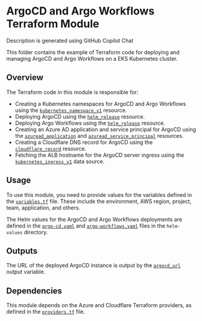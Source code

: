 # ArgoCD and Argo Workflows Terraform Module

Description is generated using GitHub Copilot Chat

This folder contains the example of Terraform code for deploying and managing ArgoCD and Argo Workflows on a EKS Kubernetes cluster.

## Overview

The Terraform code in this module is responsible for:

- Creating a Kubernetes namespaces for ArgoCD and Argo Workflows using the [`kubernetes_namespace_v1`](argocd/main.tf) resource.
- Deploying ArgoCD using the [`helm_release`](argocd/main.tf) resource.
- Deploying Argo Workflows using the [`helm_release`](argocd/main.tf) resource.
- Creating an Azure AD application and service principal for ArgoCD using the [`azuread_application`](argocd/main.tf) and [`azuread_service_principal`](argocd/main.tf) resources.
- Creating a Cloudflare DNS record for ArgoCD using the [`cloudflare_record`](argocd/main.tf) resource.
- Fetching the ALB hostname for the ArgoCD server ingress using the [`kubernetes_ingress_v1`](argocd/main.tf) data source.

## Usage

To use this module, you need to provide values for the variables defined in the [`variables.tf`](argocd/variables.tf) file. These include the environment, AWS region, project, team, application, and others.

The Helm values for the ArgoCD and Argo Workflows deployments are defined in the [`argo-cd.yaml`](argocd/helm-values/argo-cd.yaml) and [`argo-workflows.yaml`](argocd/helm-values/argo-workflows.yaml) files in the `helm-values` directory.

## Outputs

The URL of the deployed ArgoCD instance is output by the [`argocd_url`](argocd/outputs.tf) output variable.

## Dependencies

This module depends on the Azure and Cloudflare Terraform providers, as defined in the [`providers.tf`](argocd/providers.tf) file.
